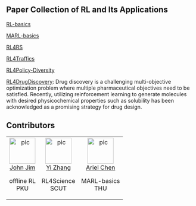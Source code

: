 ## Paper Collection of RL and Its Applications

[RL-basics](./RL-basics.md)

[MARL-basics]()

[RL4RS]()

[RL4Traffics]()

[RL4Policy-Diversity]()

[RL4DrugDiscovery](./RL4DrugDiscovery.md): Drug discovery is a challenging multi-objective optimization problem where multiple pharmaceutical objectives need to be satisfied. Recently, utilizing reinforcement learning to generate molecules with desired physicochemical properties such as solubility has been acknowledged as a promising strategy for drug design. 

## Contributors

<table border="0">
  <tbody>
    <tr align="center" >
      <td>
         <a href="https://github.com/JohnJim0816"><img width="70" height="70" src="https://github.com/JohnJim0816.png?s=40" alt="pic"></a><br>
         <a href="https://github.com/JohnJim0816">John Jim</a>
         <p> offline RL <br> PKU </p>
      </td>
      <td>
         <a href="https://github.com/ai4drug"><img width="70" height="70" src="https://github.com/ai4drug.png?s=40" alt="pic"></a><br>
         <a href="https://github.com/ai4drug">Yi Zhang</a>
         <p> RL4Science <br> SCUT </p>
      </td>
      <td>
         <a href="https://github.com/cr-bh"><img width="70" height="70" src="https://github.com/cr-bh.png?s=40" alt="pic"></a><br>
         <a href="https://github.com/cr-bh">Ariel Chen</a>
         <p> MARL-basics <br> THU </p>
      </td>
    </tr>
  </tbody>
</table>
